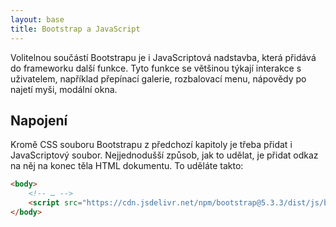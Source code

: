 ```yaml
---
layout: base
title: Bootstrap a JavaScript
---
```


Volitelnou součástí Bootstrapu je i JavaScriptová nadstavba, která přidává do frameworku další funkce. Tyto funkce se většinou týkají interakce s uživatelem, například přepínací galerie, rozbalovací menu, nápovědy po najetí myši, modální okna.

## Napojení

Kromě CSS souboru Bootstrapu z předchozí kapitoly je třeba přidat i JavaScriptový soubor. Nejjednodušší způsob, jak to udělat, je přidat odkaz na něj na konec těla HTML dokumentu. To uděláte takto:

```html
<body>
	<!-- … -->
	<script src="https://cdn.jsdelivr.net/npm/bootstrap@5.3.3/dist/js/bootstrap.bundle.min.js"></script>
</body>
```
